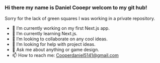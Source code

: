 ### Hi there my name is Daniel Cooepr welcom to my git hub!

Sorry for the lack of green squares I was working in a private repository.

- 🔭 I’m currently working on my first Next.js app.
- 🌱 I’m currently learning Next.js.
- 👯 I’m looking to collaborate on any cool ideas.
- 🤔 I’m looking for help with project ideas.
- 💬 Ask me about anything or game design.
- 📫 How to reach me: Cooperdaniel5141@gmail.com

<!--
**DannyCoop/DannyCoop** is a ✨ _special_ ✨ repository because its `README.md` (this file) appears on your GitHub profile.

Here are some ideas to get you started:




- 😄 Pronouns: ...
- ⚡ Fun fact: ...
-->
